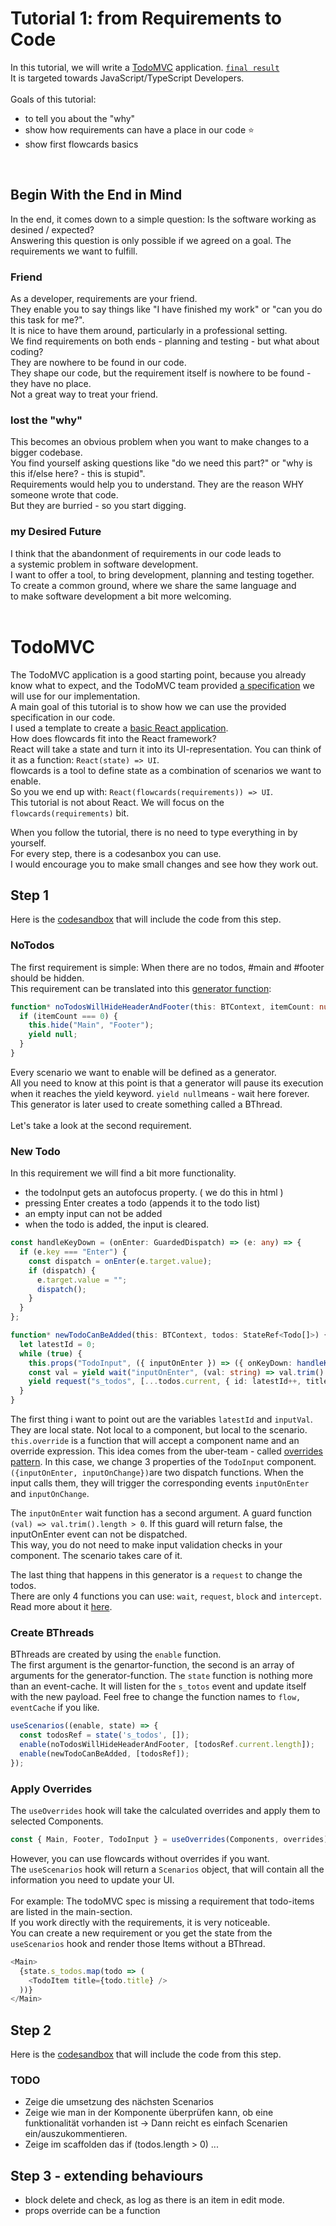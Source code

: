 # Tutorial 1: from Requirements to Code

In this tutorial, we will write a [TodoMVC](http://todomvc.com/) application. [` final result `](https://codesandbox.io/s/todomvc-final-xbll0)<br/>
It is targeted towards JavaScript/TypeScript Developers.<br/>
<br/>
Goals of this tutorial: 
- to tell you about the "why"
- show how requirements can have a place in our code ⭐
- show first flowcards basics
<br/>

## Begin With the End in Mind

In the end, it comes down to a simple question: Is the software working as desined / expected?<br/>
Answering this question is only possible if we agreed on a goal. The requirements we want to fulfill.<br/>

### Friend

As a developer, requirements are your friend.<br/>
They enable you to say things like "I have finished my work" or "can you do this task for me?".<br/>
It is nice to have them around, particularly in a professional setting.<br/>
We find requirements on both ends - planning and testing - but what about coding?<br/>
They are nowhere to be found in our code.<br/>
They shape our code, but the requirement itself is nowhere to be found - they have no place.<br/>
Not a great way to treat your friend.<br/>

### lost the "why"

This becomes an obvious problem when you want to make changes to a bigger codebase.<br/>
You find yourself asking questions like "do we need this part?" or "why is this if/else here? - this is stupid".<br/>
Requirements would help you to understand. They are the reason WHY someone wrote that code.<br/>
But they are burried - so you start digging.<br/>

### my Desired Future

I think that the abandonment of requirements in our code leads to<br/> 
a systemic problem in software development.<br/>
I want to offer a tool, to bring development, planning and testing together.<br/>
To create a common ground, where we share the same language and<br/> 
to make software development a bit more welcoming.<br/>
<br/>

# TodoMVC

The TodoMVC application is a good starting point, because you already know what to expect, and the TodoMVC team provided [a specification](https://github.com/tastejs/todomvc/blob/master/app-spec.md#functionality) we will use for our implementation.<br/>
A main goal of this tutorial is to show how we can use the provided specification in our code.<br/>
I used a template to create a [basic React application](https://codesandbox.io/s/todomvc-step-1-44z8u).<br>
How does flowcards fit into the React framework?<br/>
React will take a state and turn it into its UI-representation. You can think of it as a function: `React(state) => UI`.<br/>
flowcards is a tool to define state as a combination of scenarios we want to enable.<br/>
So you we end up with: `React(flowcards(requirements)) => UI`.<br/>
This tutorial is not about React. We will focus on the `flowcards(requirements)` bit.<br/>

When you follow the tutorial, there is no need to type everything in by yourself.<br/> 
For every step, there is a codesanbox you can use.<br/>
I would encourage you to make small changes and see how they work out.<br/>

## Step 1

Here is the [codesandbox](https://codesandbox.io/s/todomvc-step-2-gbj7o) that will include the code from this step.

### NoTodos

The first requirement is simple: When there are no todos, #main and #footer should be hidden.<br/>
This requirement can be translated into this [generator function](https://codeburst.io/understanding-generators-in-es6-javascript-with-examples-6728834016d5):

```ts
function* noTodosWillHideHeaderAndFooter(this: BTContext, itemCount: number) {
  if (itemCount === 0) {
    this.hide("Main", "Footer");
    yield null;
  }
}
```

Every scenario we want to enable will be defined as a generator.<br/>
All you need to know at this point is that a generator will pause its execution when it reaches the yield keyword.
`yield null`means - wait here forever.<br/>
This generator is later used to create something called a BThread.<br/>
<br/>
Let's take a look at the second requirement.

### New Todo

In this requirement we will find a bit more functionality.<br>

- the todoInput gets an autofocus property. ( we do this in html )
- pressing Enter creates a todo (appends it to the todo list)
- an empty input can not be added
- when the todo is added, the input is cleared.

```ts
const handleKeyDown = (onEnter: GuardedDispatch) => (e: any) => {
  if (e.key === "Enter") {
    const dispatch = onEnter(e.target.value);
    if (dispatch) {
      e.target.value = "";
      dispatch();
    }
  }
};

function* newTodoCanBeAdded(this: BTContext, todos: StateRef<Todo[]>) {
  let latestId = 0;
  while (true) {
    this.props("TodoInput", ({ inputOnEnter }) => ({ onKeyDown: handleKeyDown(inputOnEnter) }));
    const val = yield wait("inputOnEnter", (val: string) => val.trim().length > 0);
    yield request("s_todos", [...todos.current, { id: latestId++, title: val, isCompleted: false }]);
  }
}
```

The first thing i want to point out are the variables `latestId` and `inputVal`.<br/>
They are local state. Not local to a component, but local to the scenario.<br/>
`this.override` is a function that will accept a component name and an override expression. This idea comes from the uber-team - called [overrides pattern](https://medium.com/@dschnr/better-reusable-react-components-with-the-overrides-pattern-9eca2339f646). In this case, we change 3 properties of the `TodoInput` component.<br/>
`({inputOnEnter, inputOnChange})`are two dispatch functions. When the input calls them, they will trigger the corresponding events `inputOnEnter` and `inputOnChange`.

The `inputOnEnter` wait function has a second argument. A guard function `(val) => val.trim().length > 0`. If this
guard will return false, the inputOnEnter event can not be dispatched.<br/>
This way, you do not need to make input validation checks in your component. The scenario takes care of it.<br/>

The last thing that happens in this generator is a `request` to change the todos.<br/>
There are only 4 functions you can use: `wait`, `request`, `block` and `intercept`.<br/>
Read more about it [here](https://medium.com/@lmatteis/react-behavioral-cf6523747aaf).<br/>

### Create BThreads

BThreads are created by using the `enable` function.<br/>
The first argument is the genartor-function, the second is an array of arguments for the generator-function. The `state` function is nothing more than an event-cache. It will listen for the `s_totos` event and update itself with the new payload.
Feel free to change the function names to `flow, eventCache` if you like.

```ts
useScenarios((enable, state) => {
  const todosRef = state('s_todos', []);
  enable(noTodosWillHideHeaderAndFooter, [todosRef.current.length]);
  enable(newTodoCanBeAdded, [todosRef]);
});
```

### Apply Overrides

The `useOverrides` hook will take the calculated overrides and apply them to selected Components.<br/>

```ts
const { Main, Footer, TodoInput } = useOverrides(Components, overrides);
```

However, you can use flowcards without overrides if you want.<br/>
The `useScenarios` hook will return a `Scenarios` object, that will contain all the information you need to update your UI.<br/>
<br/>
For example: The todoMVC spec is missing a requirement that todo-items are listed in the main-section.<br/>
If you work directly with the requirements, it is very noticeable.<br/>
You can create a new requirement or you get the state from the `useScenarios` hook and render those Items without a BThread.<br/>

```ts
<Main>
  {state.s_todos.map(todo => (
    <TodoItem title={todo.title} />
  ))}
</Main>
```

## Step 2

Here is the [codesandbox](https://codesandbox.io/s/todomvc-step-2-gbj7o) that will include the code from this step.

### TODO

- Zeige die umsetzung des nächsten Scenarios
- Zeige wie man in der Komponente überprüfen kann, ob eine funktionalität vorhanden ist
  -> Dann reicht es einfach Scenarien ein/auszukommentieren.
- Zeige im scaffolden das if (todos.length > 0) ...


## Step 3 - extending behaviours
- block delete and check, as log as there is an item in edit mode.
- props override can be a function
